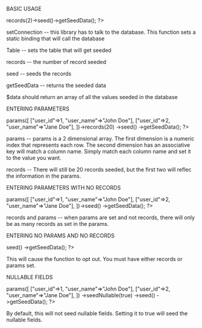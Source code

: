 BASIC USAGE

<?php
	use SeedAtlas\App\Seeder;

	Seeder::setConnection($host,$user,$password,$database);

	$data = Seeder::Table("users")->records(2)->seed()->getSeedData();


?>


setConnection -- this library has to talk to the database.  This function sets a static binding that will call the database

Table -- sets the table that will get seeded

records -- the number of record seeded

seed -- seeds the records

getSeedData -- returns the seeded data


$data should return an array of all the values seeded in the database



ENTERING PARAMETERS
<?php
	use SeedAtlas\App\Seeder;

	Seeder::setConnection($host,$user,$password,$database);

	$data = App\Seeder::Table("ad_layout")
				->params([
					["user_id"=>1,
					"user_name"=>"John Doe"],
					["user_id"=>2,
					"user_name"=>"Jane Doe"],
				])->records(20)
				->seed()
				->getSeedData();

?>

params -- params is a 2 dimensional array.  The first dimension is a numeric index that represents each row.  The second dimension has an associative key will match a column name.  Simply match each column name and set it to the value you want.

records -- There will still be 20 records seeded, but the first two will reflec the information in the params.


ENTERING PARAMETERS WITH NO RECORDS
<?php
	use SeedAtlas\App\Seeder;

	Seeder::setConnection($host,$user,$password,$database);

	$data = App\Seeder::Table("ad_layout")
				->params([
					["user_id"=>1,
					"user_name"=>"John Doe"],
					["user_id"=>2,
					"user_name"=>"Jane Doe"],
				])->seed()
				->getSeedData();

?>

records and params -- when params are set and not records, there will only be as many records as set in the params.


ENTERING NO PARAMS AND NO RECORDS
<?php
	use SeedAtlas\App\Seeder;

	Seeder::setConnection($host,$user,$password,$database);

	$data = App\Seeder::Table("ad_layout")
				->seed()
				->getSeedData();

?>

This will cause the function to opt out.  You must have either records or params set.



NULLABLE FIELDS
<?php
	use SeedAtlas\App\Seeder;

	Seeder::setConnection($host,$user,$password,$database);

	$data = App\Seeder::Table("ad_layout")
				->params([
					["user_id"=>1,
					"user_name"=>"John Doe"],
					["user_id"=>2,
					"user_name"=>"Jane Doe"],
				])
				->seedNullable(true)
				->seed()
				->getSeedData();
?>

By default, this will not seed nullable fields.
Setting it to true will seed the nullable fields.